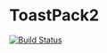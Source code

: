 # ToastPack2

[![Build Status](https://travis-ci.com/twesurej/Toastpack2.svg?branch=master)](https://travis-ci.com/twesurej/Toastpack2)

